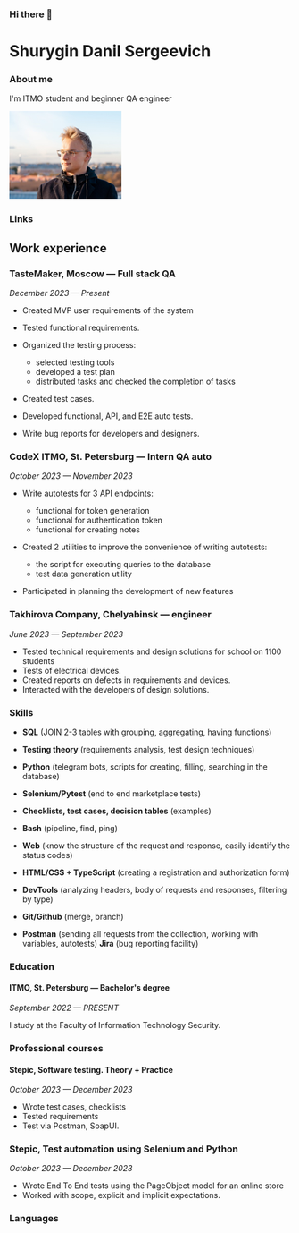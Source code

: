### Hi there 👋

# Shurygin Danil Sergeevich



### About me

I'm ITMO student and beginner QA engineer 

![Shurygin Danil Sergeevich](./assets/image.png)

### Links

## Work experience

### TasteMaker, Moscow — Full stack QA
*December 2023 — Present*

* Created MVP user requirements  of the system
*  Tested functional requirements.
*   Organized the testing process: 
    *   selected testing tools
    *   developed a test plan
    *    distributed tasks and checked the completion of tasks
  
* Created test cases.
*  Developed functional, API, and E2E auto tests.
*  Write bug reports for developers and designers.

### CodeX ITMO, St. Petersburg — Intern QA auto

*October 2023 — November 2023*

* Write autotests for  3 API endpoints:
   * functional for token generation
    * functional for authentication token
    * functional for creating notes

  
* Created 2 utilities to improve the convenience of writing autotests:
  * the script for executing queries to the database
  * test data generation utility
* Participated in planning the development of new features

### Takhirova Company, Chelyabinsk — engineer

*June 2023 — September 2023*

* Tested technical requirements  and design solutions for school on 1100 students
* Tests of electrical devices.
* Created reports on defects in requirements and devices. 
* Interacted with the developers of design solutions.

### Skills

 * **SQL** (JOIN 2-3 tables with grouping, aggregating, having functions)

* **Testing theory** (requirements analysis, test design techniques)
  
* **Python** (telegram bots, scripts for creating, filling, searching in the database)
  
* **Selenium/Pytest** (end to end marketplace tests)
* **Checklists, test cases, decision tables** (examples)
* **Bash** (pipeline, find, ping)
* **Web** (know the structure of the request and response, easily identify the status codes)
* **HTML/CSS + TypeScript** (creating a registration and authorization form)
* **DevTools** (analyzing headers, body of requests and responses, filtering by type)
*  **Git/Github** (merge, branch)
* **Postman** (sending all requests from the collection, working with variables, autotests)
 **Jira** (bug reporting facility)

### Education


#### ITMO, St. Petersburg — Bachelor's degree

*September 2022 — PRESENT*

I study at the Faculty of Information Technology Security.

### Professional courses

#### Stepic, Software testing. Theory + Practice

*October 2023 — December 2023*

* Wrote test cases, checklists
* Tested requirements
*  Test via Postman, SoapUI.
  
### Stepic, Test automation using Selenium and Python

*October 2023 — December 2023*
* Wrote End To End tests using the PageObject model for an online store
* Worked with scope, explicit and implicit expectations.

### Languages


<!--
**Danspb77/Danspb77** is a ✨ _special_ ✨ repository because its `README.md` (this file) appears on your GitHub profile.

Here are some ideas to get you started:

- 🔭 I’m currently working on ...
- 🌱 I’m currently learning ...
- 👯 I’m looking to collaborate on ...
- 🤔 I’m looking for help with ...
- 💬 Ask me about ...
- 📫 How to reach me: ...
- 😄 Pronouns: ...
- ⚡ Fun fact: ...
-->
